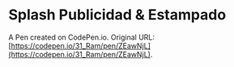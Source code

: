 # Splash Publicidad & Estampado

A Pen created on CodePen.io. Original URL: [https://codepen.io/31_Ram/pen/ZEawNjL](https://codepen.io/31_Ram/pen/ZEawNjL).

